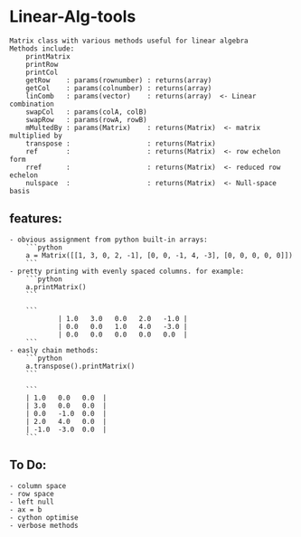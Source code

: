 # Linear-Alg-tools


    Matrix class with various methods useful for linear algebra
    Methods include:
        printMatrix
        printRow
        printCol
        getRow    : params(rownumber) : returns(array)
        getCol    : params(colnumber) : returns(array)
        linComb   : params(vector)    : returns(array)  <- Linear combination
        swapCol   : params(colA, colB)
        swapRow   : params(rowA, rowB)
        mMultedBy : params(Matrix)    : returns(Matrix)  <- matrix multiplied by
        transpose :                   : returns(Matrix)
        ref       :                   : returns(Matrix)  <- row echelon form
        rref      :                   : returns(Matrix)  <- reduced row echelon
        nulspace  :                   : returns(Matrix)  <- Null-space basis



 ## features:
	- obvious assignment from python built-in arrays:
		```python
		a = Matrix([[1, 3, 0, 2, -1], [0, 0, -1, 4, -3], [0, 0, 0, 0, 0]])
		```
	- pretty printing with evenly spaced columns. for example:
		```python
		a.printMatrix()
		```
		
		```
                | 1.0   3.0   0.0   2.0   -1.0 |
                | 0.0   0.0   1.0   4.0   -3.0 |
                | 0.0   0.0   0.0   0.0   0.0  |
		```
	- easly chain methods:
		```python
		a.transpose().printMatrix()
		```

		```
		| 1.0   0.0   0.0  |
		| 3.0   0.0   0.0  |
		| 0.0   -1.0  0.0  |
		| 2.0   4.0   0.0  |
		| -1.0  -3.0  0.0  |
		```

 ## To Do:
	- column space
	- row space
	- left null
	- ax = b
	- cython optimise
	- verbose methods
	
